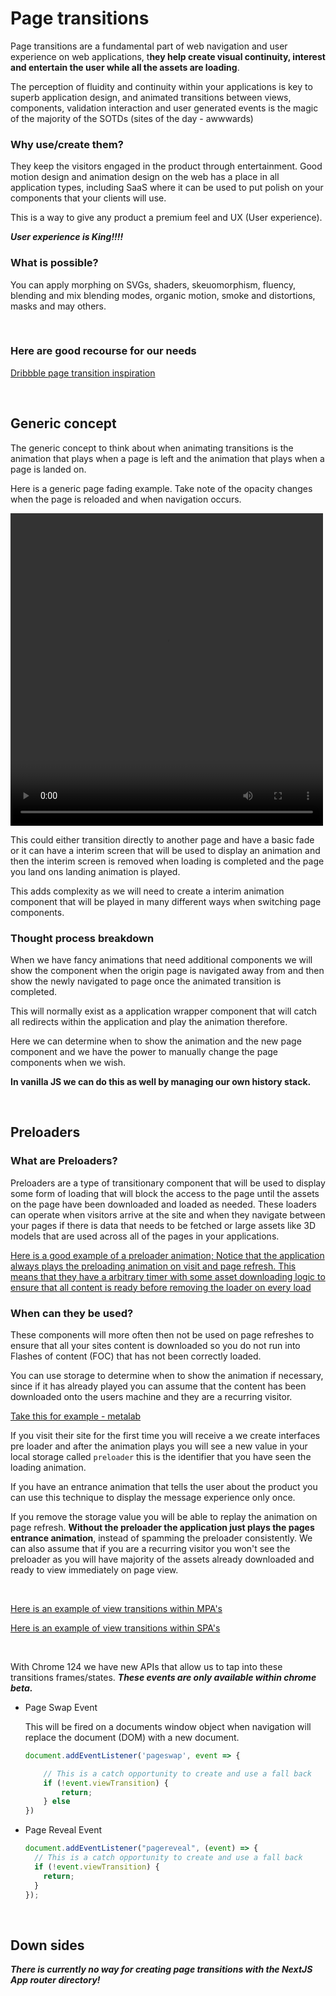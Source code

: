 # Page transitions

Page transitions are a fundamental part of web navigation and user experience on web applications, t**hey help create visual continuity, interest and entertain the user while all the assets are loading**.

The perception of fluidity and continuity within your applications is key to superb application design, and animated transitions between views, components, validation interaction and user generated events is the magic of the majority of the SOTDs (sites of the day - awwwards)

### Why use/create them?

They keep the visitors engaged in the product through entertainment. Good motion design and animation design on the web has a place in all application types, including SaaS where it can be used to put polish on your components that your clients will use.

This is a way to give any product a premium feel and UX (User experience).

**_User experience is King!!!!_**

### What is possible?

You can apply morphing on SVGs, shaders, skeuomorphism, fluency, blending and mix blending modes, organic motion, smoke and distortions, masks and may others.

<br />

### Here are good recourse for our needs

[Dribbble page transition inspiration](https://dribbble.com/tags/page-transition)

<br />

## Generic concept

The generic concept to think about when animating transitions is the animation that plays when a page is left and the animation that plays when a page is landed on.

Here is a generic page fading example. Take note of the opacity changes when the page is reloaded and when navigation occurs.

<video src="./assets/Transitions_Example_In_And_Out.mov" width="500px" height="500px" controls></video>

This could either transition directly to another page and have a basic fade or it can have a interim screen that will be used to display an animation and then the interim screen is removed when loading is completed and the page you land ons landing animation is played.

This adds complexity as we will need to create a interim animation component that will be played in many different ways when switching page components.

### Thought process breakdown

When we have fancy animations that need additional components we will show the component when the origin page is navigated away from and then show the newly navigated to page once the animated transition is completed.

This will normally exist as a application wrapper component that will catch all redirects within the application and play the animation therefore.

Here we can determine when to show the animation and the new page component and we have the power to manually change the page components when we wish.

**In vanilla JS we can do this as well by managing our own history stack.**

<br />

## Preloaders

### What are Preloaders?

Preloaders are a type of transitionary component that will be used to display some form of loading that will block the access to the page until the assets on the page have been downloaded and loaded as needed. These loaders can operate when visitors arrive at the site and when they navigate between your pages if there is data that needs to be fetched or large assets like 3D models that are used across all of the pages in your applications.

[Here is a good example of a preloader animation; Notice that the application always plays the preloading animation on visit and page refresh. This means that they have a arbitrary timer with some asset downloading logic to ensure that all content is ready before removing the loader on every load](https://atypikal.co/)

### When can they be used?

These components will more often then not be used on page refreshes to ensure that all your sites content is downloaded so you do not run into Flashes of content (FOC) that has not been correctly loaded.

You can use storage to determine when to show the animation if necessary, since if it has already played you can assume that the content has been downloaded onto the users machine and they are a recurring visitor.

[Take this for example - metalab](https://www.metalab.com/work/headspace)

If you visit their site for the first time you will receive a we create interfaces pre loader and after the animation plays you will see a new value in your local storage called `preloader` this is the identifier that you have seen the loading animation.

If you have an entrance animation that tells the user about the product you can use this technique to display the message experience only once.

If you remove the storage value you will be able to replay the animation on page refresh. **Without the preloader the application just plays the pages entrance animation**, instead of spamming the preloader consistently. We can also assume that if you are a recurring visitor you won't see the preloader as you will have majority of the assets already downloaded and ready to view immediately on page view.

<br />

[Here is an example of view transitions within MPA's](https://github.com/mdn/dom-examples/tree/main/view-transitions/mpa)

[Here is an example of view transitions within SPA's](https://github.com/mdn/dom-examples/tree/main/view-transitions/spa)

<br />

With Chrome 124 we have new APIs that allow us to tap into these transitions frames/states. **_These events are only available within chrome beta._**

- Page Swap Event

  This will be fired on a documents window object when navigation will replace the document (DOM) with a new document.

  ```js
  document.addEventListener('pageswap', event => {

      // This is a catch opportunity to create and use a fall back
      if (!event.viewTransition) {
          return;
      } else
  })
  ```

- Page Reveal Event

  ```js
  document.addEventListener("pagereveal", (event) => {
    // This is a catch opportunity to create and use a fall back
    if (!event.viewTransition) {
      return;
    }
  });
  ```

<br />

## Down sides

**_There is currently no way for creating page transitions with the NextJS App router directory!_**
